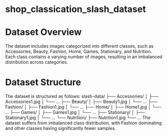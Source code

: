 # shop_classication_slash_dataset

# Dataset Overview
The dataset includes images categorized into different classes, such as Accessories, Beauty, Fashion, Home, Games, Stationary, and Nutrition. Each class contains a varying number of images, resulting in an imbalanced distribution across categories.

# Dataset Structure
The dataset is structured as follows:
slash-data/
├── Accessories/
│   ├── Accessories1.jpg
│   └── ...
├── Beauty/
│   ├── Beauty1.jpg
│   └── ...
├── Fashion/
│   ├── Fashion1.jpg
│   └── ...
├── Home/
│   ├── Home1.jpg
│   └── ...
├── Games/
│   ├── Games1.jpg
│   └── ...
├── Stationary/
│   ├── Stationary1.jpg
│   └── ...
└── Nutrition/
    ├── Nutrition1.jpg
    └── ...
The dataset suffers from imbalanced class distribution, with Fashion dominating and other classes having significantly fewer samples. 
